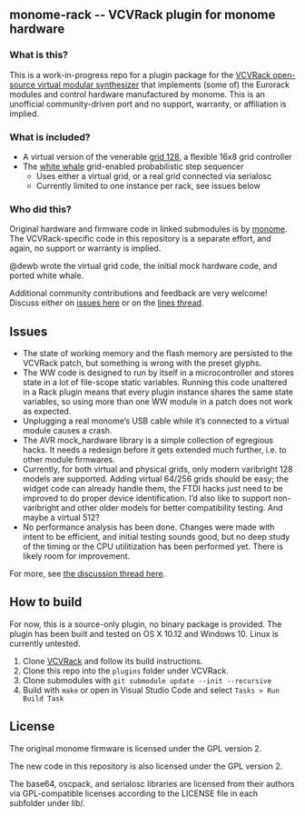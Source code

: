 monome-rack -- VCVRack plugin for monome hardware
---

### What is this?

This is a work-in-progress repo for a plugin package for the [VCVRack open-source virtual modular synthesizer](https://github.com/VCVRack/Rack) that implements (some of) the Eurorack modules and control hardware manufactured by monome. This is an unofficial community-driven port and no support, warranty, or affiliation is implied.

### What is included?

* A virtual version of the venerable [grid 128](https://monome.org/docs/grid/), a flexible 16x8 grid controller
* The [white whale](https://monome.org/docs/modular/whitewhale/) grid-enabled probabilistic step sequencer
   * Uses either a virtual grid, or a real grid connected via serialosc
   * Currently limited to one instance per rack, see issues below

### Who did this?

Original hardware and firmware code in linked submodules is by [monome](monome.org). The VCVRack-specific code in this repository is a separate effort, and again, no support or warranty is implied.

@dewb wrote the virtual grid code, the initial mock hardware code, and ported white whale. 

Additional community contributions and feedback are very welcome! Discuss either on [issues here](issues) or on the [lines thread](https://llllllll.co/t/white-whale-in-vcvrack/10337). 


## Issues

* The state of working memory and the flash memory are persisted to the VCVRack patch, but something is wrong with the preset glyphs.
* The WW code is designed to run by itself in a microcontroller and stores state in a lot of file-scope static variables. Running this code unaltered in a Rack plugin means that every plugin instance shares the same state variables, so using more than one WW module in a patch does not work as expected. 
* Unplugging a real monome’s USB cable while it’s connected to a virtual module causes a crash.
* The AVR mock_hardware library is a simple collection of egregious hacks. It needs a redesign before it gets extended much further, i.e. to other module firmwares.
* Currently, for both virtual and physical grids, only modern varibright 128 models are supported. Adding virtual 64/256 grids should be easy; the widget code can already handle them, the FTDI hacks just need to be improved to do proper device identification. I’d also like to support non-varibright and other older models for better compatibility testing. And maybe a virtual 512?
* No performance analysis has been done. Changes were made with intent to be efficient, and initial testing sounds good, but no deep study of the timing or the CPU utilitization has been performed yet. There is likely room for improvement.

For more, see [the discussion thread here](https://llllllll.co/t/white-whale-in-vcvrack/10337).


## How to build

For now, this is a source-only plugin, no binary package is provided. The plugin has been built and tested on OS X 10.12 and Windows 10. Linux is currently untested.

1. Clone [VCVRack](https://github.com/VCVRack/Rack) and follow its build instructions.
2. Clone this repo into the `plugins` folder under VCVRack.
4. Clone submodules with `git submodule update --init --recursive`
5. Build with `make` or open in Visual Studio Code and select `Tasks > Run Build Task`

## License

The original monome firmware is licensed under the GPL version 2.

The new code in this repository is also licensed under the GPL version 2.

The base64, oscpack, and serialosc libraries are licensed from their authors via GPL-compatible licenses according to the LICENSE file in each subfolder under lib/.